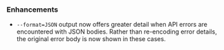 ### Enhancements

* `--format=JSON` output now offers greater detail when API errors are
  encountered with JSON bodies. Rather than re-encoding error details, the
  original error body is now shown in these cases.
